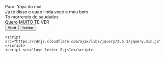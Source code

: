 
<!DOCTYPE html>
<html lang="en">
  <head>
    <meta charset="UTF-8" />
    <title>Yaya</title>
    <link rel="preconnect" href="https://fonts.googleapis.com" />
    <link rel="preconnect" href="https://fonts.gstatic.com" crossorigin />
    <link
      href="https://fonts.googleapis.com/css2?family=Dancing+Script:wght@400..700&display=swap"
      rel="stylesheet" />
    <link rel="stylesheet" href="love letter 2.css" />
  </head>
  <body>
    <!-- tiktok meowish -->
    <div class="envlope-wrapper">
      <div id="envelope" class="close">
        <div class="front flap"></div>
        <div class="front pocket"></div>
        <div class="letter">
          <div class="words line1">Para: Yaya du mal</div>
          <div class="words line2">Ja te disse o quao linda voce e meu bem</div>
          <div class="words line3">To morrendo de saudades</div>
          <div class="words line4">Quero MUITO TE VER</div>
        </div>
        <div class="hearts">
          <div class="heart a1"></div>
          <div class="heart a2"></div>
          <div class="heart a3"></div>
        </div>
      </div>
    </div>
    <div class="reset">
      <button id="open">Abrir</button>
      <button id="reset">fechar</button>
    </div>

    <script src="https://cdnjs.cloudflare.com/ajax/libs/jquery/3.5.1/jquery.min.js"></script>
    <script src="love letter 2.js"></script>
  </body>
</html>

